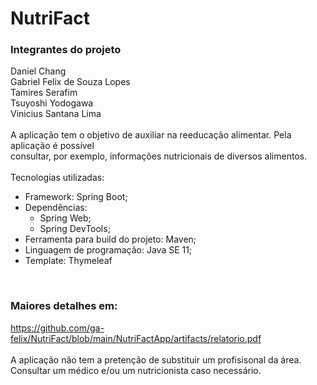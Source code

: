 # NutriFact

### Integrantes do projeto

Daniel Chang</br>
Gabriel Felix de Souza Lopes</br>
Tamires Serafim</br>
Tsuyoshi Yodogawa</br>
Vinicius Santana Lima</br>
</br>
A aplicação tem o objetivo de auxiliar na reeducação alimentar. Pela aplicação é possível</br>
consultar, por exemplo, informações nutricionais de diversos alimentos.</br>
</br>
Tecnologias utilizadas:</br>
- Framework: Spring Boot;</br>
- Dependências:</br>
    - Spring Web;</br>
    - Spring DevTools;</br>
- Ferramenta para build do projeto: Maven;</br>
- Linguagem de programação: Java SE 11;</br>
- Template: Thymeleaf</br>
</br>

### Maiores detalhes em:

https://github.com/ga-felix/NutriFact/blob/main/NutriFactApp/artifacts/relatorio.pdf</br>
</br>
A aplicação não tem a pretenção de substituir um profisisonal da área.</br>
Consultar um médico e/ou um nutricionista caso necessário.</br>
